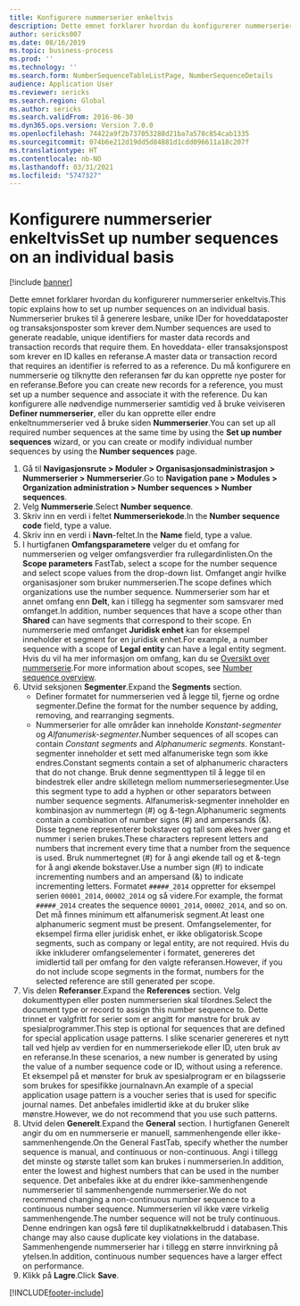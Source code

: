 ```yaml
---
title: Konfigurere nummerserier enkeltvis
description: Dette emnet forklarer hvordan du konfigurerer nummerserier enkeltvis.
author: sericks007
ms.date: 08/16/2019
ms.topic: business-process
ms.prod: ''
ms.technology: ''
ms.search.form: NumberSequenceTableListPage, NumberSequenceDetails
audience: Application User
ms.reviewer: sericks
ms.search.region: Global
ms.author: sericks
ms.search.validFrom: 2016-06-30
ms.dyn365.ops.version: Version 7.0.0
ms.openlocfilehash: 74422a9f2b737053288d21ba7a578c854cab1335
ms.sourcegitcommit: 074b6e212d19dd5d84881d1cdd096611a18c207f
ms.translationtype: HT
ms.contentlocale: nb-NO
ms.lasthandoff: 03/31/2021
ms.locfileid: "5747327"
---
```

# <a name="set-up-number-sequences-on-an-individual-basis"></a><span data-ttu-id="2e1ca-103">Konfigurere nummerserier enkeltvis</span><span class="sxs-lookup"><span data-stu-id="2e1ca-103">Set up number sequences on an individual basis</span></span>

[!include [banner](../../includes/banner.md)]

<span data-ttu-id="2e1ca-104">Dette emnet forklarer hvordan du konfigurerer nummerserier enkeltvis.</span><span class="sxs-lookup"><span data-stu-id="2e1ca-104">This topic explains how to set up number sequences on an individual basis.</span></span> <span data-ttu-id="2e1ca-105">Nummerserier brukes til å generere lesbare, unike IDer for hoveddataposter og transaksjonsposter som krever dem.</span><span class="sxs-lookup"><span data-stu-id="2e1ca-105">Number sequences are used to generate readable, unique identifiers for master data records and transaction records that require them.</span></span> <span data-ttu-id="2e1ca-106">En hoveddata- eller transaksjonspost som krever en ID kalles en referanse.</span><span class="sxs-lookup"><span data-stu-id="2e1ca-106">A master data or transaction record that requires an identifier is referred to as a reference.</span></span> <span data-ttu-id="2e1ca-107">Du må konfigurere en nummerserie og tilknytte den referansen før du kan opprette nye poster for en referanse.</span><span class="sxs-lookup"><span data-stu-id="2e1ca-107">Before you can create new records for a reference, you must set up a number sequence and associate it with the reference.</span></span> <span data-ttu-id="2e1ca-108">Du kan konfigurere alle nødvendige nummerserier samtidig ved å bruke veiviseren **Definer nummerserier**, eller du kan opprette eller endre enkeltnummerserier ved å bruke siden **Nummerserier**.</span><span class="sxs-lookup"><span data-stu-id="2e1ca-108">You can set up all required number sequences at the same time by using the **Set up number sequences** wizard, or you can create or modify individual number sequences by using the **Number sequences** page.</span></span>

1. <span data-ttu-id="2e1ca-109">Gå til **Navigasjonsrute > Moduler > Organisasjonsadministrasjon > Nummerserier > Nummerserier**.</span><span class="sxs-lookup"><span data-stu-id="2e1ca-109">Go to **Navigation pane > Modules > Organization administration > Number sequences > Number sequences**.</span></span>
2. <span data-ttu-id="2e1ca-110">Velg **Nummerserie**.</span><span class="sxs-lookup"><span data-stu-id="2e1ca-110">Select **Number sequence**.</span></span>
3. <span data-ttu-id="2e1ca-111">Skriv inn en verdi i feltet **Nummerseriekode**.</span><span class="sxs-lookup"><span data-stu-id="2e1ca-111">In the **Number sequence code** field, type a value.</span></span>
4. <span data-ttu-id="2e1ca-112">Skriv inn en verdi i **Navn**-feltet.</span><span class="sxs-lookup"><span data-stu-id="2e1ca-112">In the **Name** field, type a value.</span></span>
5. <span data-ttu-id="2e1ca-113">I hurtigfanen **Omfangsparametere** velger du et omfang for nummerserien og velger omfangsverdier fra rullegardinlisten.</span><span class="sxs-lookup"><span data-stu-id="2e1ca-113">On the **Scope parameters** FastTab, select a scope for the number sequence and select scope values from the drop-down list.</span></span> <span data-ttu-id="2e1ca-114">Omfanget angir hvilke organisasjoner som bruker nummerserien.</span><span class="sxs-lookup"><span data-stu-id="2e1ca-114">The scope defines which organizations use the number sequence.</span></span> <span data-ttu-id="2e1ca-115">Nummerserier som har et annet omfang enn **Delt**, kan i tillegg ha segmenter som samsvarer med omfanget.</span><span class="sxs-lookup"><span data-stu-id="2e1ca-115">In addition, number sequences that have a scope other than **Shared** can have segments that correspond to their scope.</span></span> <span data-ttu-id="2e1ca-116">En nummerserie med omfanget **Juridisk enhet** kan for eksempel inneholder et segment for en juridisk enhet.</span><span class="sxs-lookup"><span data-stu-id="2e1ca-116">For example, a number sequence with a scope of **Legal entity** can have a legal entity segment.</span></span> <span data-ttu-id="2e1ca-117">Hvis du vil ha mer informasjon om omfang, kan du se [Oversikt over nummerserie](https://docs.microsoft.com/dynamics365/unified-operations/fin-and-ops/organization-administration/number-sequence-overview).</span><span class="sxs-lookup"><span data-stu-id="2e1ca-117">For more information about scopes, see [Number sequence overview](https://docs.microsoft.com/dynamics365/unified-operations/fin-and-ops/organization-administration/number-sequence-overview).</span></span> 
6. <span data-ttu-id="2e1ca-118">Utvid seksjonen **Segmenter**.</span><span class="sxs-lookup"><span data-stu-id="2e1ca-118">Expand the **Segments** section.</span></span>
    - <span data-ttu-id="2e1ca-119">Definer formatet for nummerserien ved å legge til, fjerne og ordne segmenter.</span><span class="sxs-lookup"><span data-stu-id="2e1ca-119">Define the format for the number sequence by adding, removing, and rearranging segments.</span></span>  
    - <span data-ttu-id="2e1ca-120">Nummerserier for alle områder kan inneholde *Konstant-segmenter* og *Alfanumerisk-segmenter*.</span><span class="sxs-lookup"><span data-stu-id="2e1ca-120">Number sequences of all scopes can contain *Constant segments* and *Alphanumeric segments*.</span></span> <span data-ttu-id="2e1ca-121">Konstant-segmenter inneholder et sett med alfanumeriske tegn som ikke endres.</span><span class="sxs-lookup"><span data-stu-id="2e1ca-121">Constant segments contain a set of alphanumeric characters that do not change.</span></span> <span data-ttu-id="2e1ca-122">Bruk denne segmenttypen til å legge til en bindestrek eller andre skilletegn mellom nummerseriesegmenter.</span><span class="sxs-lookup"><span data-stu-id="2e1ca-122">Use this segment type to add a hyphen or other separators between number sequence segments.</span></span> <span data-ttu-id="2e1ca-123">Alfanumerisk-segmenter inneholder en kombinasjon av nummertegn (#) og &-tegn.</span><span class="sxs-lookup"><span data-stu-id="2e1ca-123">Alphanumeric segments contain a combination of number signs (#) and ampersands (&).</span></span> <span data-ttu-id="2e1ca-124">Disse tegnene representerer bokstaver og tall som økes hver gang et nummer i serien brukes.</span><span class="sxs-lookup"><span data-stu-id="2e1ca-124">These characters represent letters and numbers that increment every time that a number from the sequence is used.</span></span> <span data-ttu-id="2e1ca-125">Bruk nummertegnet (#) for å angi økende tall og et &-tegn for å angi økende bokstaver.</span><span class="sxs-lookup"><span data-stu-id="2e1ca-125">Use a number sign (#) to indicate incrementing numbers and an ampersand (&) to indicate incrementing letters.</span></span> <span data-ttu-id="2e1ca-126">Formatet `#####_2014` oppretter for eksempel serien `00001_2014`, `00002_2014` og så videre.</span><span class="sxs-lookup"><span data-stu-id="2e1ca-126">For example, the format `#####_2014` creates the sequence `00001_2014`, `00002_2014`, and so on.</span></span> <span data-ttu-id="2e1ca-127">Det må finnes minimum ett alfanumerisk segment.</span><span class="sxs-lookup"><span data-stu-id="2e1ca-127">At least one alphanumeric segment must be present.</span></span> <span data-ttu-id="2e1ca-128">Omfangselementer, for eksempel firma eller juridisk enhet, er ikke obligatorisk.</span><span class="sxs-lookup"><span data-stu-id="2e1ca-128">Scope segments, such as company or legal entity, are not required.</span></span> <span data-ttu-id="2e1ca-129">Hvis du ikke inkluderer omfangselementer i formatet, genereres det imidlertid tall per omfang for den valgte referansen.</span><span class="sxs-lookup"><span data-stu-id="2e1ca-129">However, if you do not include scope segments in the format, numbers for the selected reference are still generated per scope.</span></span>  
7. <span data-ttu-id="2e1ca-130">Vis delen **Referanser**.</span><span class="sxs-lookup"><span data-stu-id="2e1ca-130">Expand the **References** section.</span></span> <span data-ttu-id="2e1ca-131">Velg dokumenttypen eller posten nummerserien skal tilordnes.</span><span class="sxs-lookup"><span data-stu-id="2e1ca-131">Select the document type or record to assign this number sequence to.</span></span> <span data-ttu-id="2e1ca-132">Dette trinnet er valgfritt for serier som er angitt for mønstre for bruk av spesialprogrammer.</span><span class="sxs-lookup"><span data-stu-id="2e1ca-132">This step is optional for sequences that are defined for special application usage patterns.</span></span> <span data-ttu-id="2e1ca-133">I slike scenarier genereres et nytt tall ved hjelp av verdien for en nummerseriekode eller ID, uten bruk av en referanse.</span><span class="sxs-lookup"><span data-stu-id="2e1ca-133">In these scenarios, a new number is generated by using the value of a number sequence code or ID, without using a reference.</span></span> <span data-ttu-id="2e1ca-134">Et eksempel på et mønster for bruk av spesialprogram er en bilagsserie som brukes for spesifikke journalnavn.</span><span class="sxs-lookup"><span data-stu-id="2e1ca-134">An example of a special application usage pattern is a voucher series that is used for specific journal names.</span></span> <span data-ttu-id="2e1ca-135">Det anbefales imidlertid ikke at du bruker slike mønstre.</span><span class="sxs-lookup"><span data-stu-id="2e1ca-135">However, we do not recommend that you use such patterns.</span></span>  
8. <span data-ttu-id="2e1ca-136">Utvid delen **Generelt**.</span><span class="sxs-lookup"><span data-stu-id="2e1ca-136">Expand the **General** section.</span></span> <span data-ttu-id="2e1ca-137">I hurtigfanen Generelt angir du om en nummerserie er manuell, sammenhengende eller ikke-sammenhengende.</span><span class="sxs-lookup"><span data-stu-id="2e1ca-137">On the General FastTab, specify whether the number sequence is manual, and continuous or non-continuous.</span></span> <span data-ttu-id="2e1ca-138">Angi i tillegg det minste og største tallet som kan brukes i nummerserien.</span><span class="sxs-lookup"><span data-stu-id="2e1ca-138">In addition, enter the lowest and highest numbers that can be used in the number sequence.</span></span> <span data-ttu-id="2e1ca-139">Det anbefales ikke at du endrer ikke-sammenhengende nummerserier til sammenhengende nummerserier.</span><span class="sxs-lookup"><span data-stu-id="2e1ca-139">We do not recommend changing a non-continuous number sequence to a continuous number sequence.</span></span> <span data-ttu-id="2e1ca-140">Nummerserien vil ikke være virkelig sammenhengende.</span><span class="sxs-lookup"><span data-stu-id="2e1ca-140">The number sequence will not be truly continuous.</span></span> <span data-ttu-id="2e1ca-141">Denne endringen kan også føre til duplikatnøkkelbrudd i databasen.</span><span class="sxs-lookup"><span data-stu-id="2e1ca-141">This change may also cause duplicate key violations in the database.</span></span> <span data-ttu-id="2e1ca-142">Sammenhengende nummerserier har i tillegg en større innvirkning på ytelsen.</span><span class="sxs-lookup"><span data-stu-id="2e1ca-142">In addition, continuous number sequences have a larger effect on performance.</span></span>   
9. <span data-ttu-id="2e1ca-143">Klikk på **Lagre**.</span><span class="sxs-lookup"><span data-stu-id="2e1ca-143">Click **Save**.</span></span>



[!INCLUDE[footer-include](../../../../includes/footer-banner.md)]